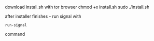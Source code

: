 download install.sh with tor browser
chmod +x install.sh
sudo ./install.sh

after installer finishes - run signal with 

```
run-signal
```

command
